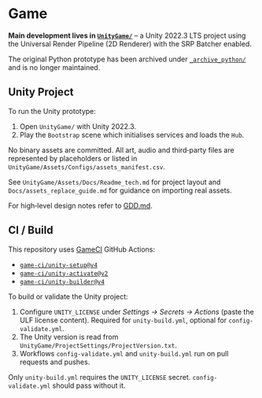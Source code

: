 # Game

**Main development lives in [`UnityGame/`](UnityGame/)** – a Unity 2022.3 LTS project using the Universal Render Pipeline (2D Renderer) with the SRP Batcher enabled.

The original Python prototype has been archived under [`_archive_python/`](_archive_python/) and is no longer maintained.

## Unity Project

To run the Unity prototype:

1. Open `UnityGame/` with Unity 2022.3.
2. Play the `Bootstrap` scene which initialises services and loads the `Hub`.

No binary assets are committed. All art, audio and third‑party files are represented by placeholders or listed in `UnityGame/Assets/Configs/assets_manifest.csv`.

See `UnityGame/Assets/Docs/Readme_tech.md` for project layout and `Docs/assets_replace_guide.md` for guidance on importing real assets.

For high‑level design notes refer to [GDD.md](GDD.md).

## CI / Build

This repository uses [GameCI](https://game.ci/) GitHub Actions:

- [`game-ci/unity-setup@v4`](https://github.com/game-ci/unity-setup)
- [`game-ci/unity-activate@v2`](https://github.com/game-ci/unity-activate)
- [`game-ci/unity-builder@v4`](https://github.com/game-ci/unity-builder)

To build or validate the Unity project:

1. Configure `UNITY_LICENSE` under *Settings → Secrets → Actions* (paste the ULF license content). Required for `unity-build.yml`, optional for `config-validate.yml`.
2. The Unity version is read from `UnityGame/ProjectSettings/ProjectVersion.txt`.
3. Workflows `config-validate.yml` and `unity-build.yml` run on pull requests and pushes.

Only `unity-build.yml` requires the `UNITY_LICENSE` secret. `config-validate.yml` should pass without it.

